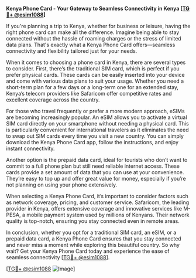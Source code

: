**Kenya Phone Card - Your Gateway to Seamless Connectivity in Kenya [[TG💪+ @esim1088](https://t.me/s/esim1088)]**

If you're planning a trip to Kenya, whether for business or leisure, having the right phone card can make all the difference. Imagine being able to stay connected without the hassle of roaming charges or the stress of limited data plans. That's exactly what a Kenya Phone Card offers—seamless connectivity and flexibility tailored just for your needs.

When it comes to choosing a phone card in Kenya, there are several types to consider. First, there’s the traditional SIM card, which is perfect if you prefer physical cards. These cards can be easily inserted into your device and come with various data plans to suit your usage. Whether you need a short-term plan for a few days or a long-term one for an extended stay, Kenya’s telecom providers like Safaricom offer competitive rates and excellent coverage across the country.

For those who travel frequently or prefer a more modern approach, eSIMs are becoming increasingly popular. An eSIM allows you to activate a virtual SIM card directly on your smartphone without needing a physical card. This is particularly convenient for international travelers as it eliminates the need to swap out SIM cards every time you visit a new country. You can simply download the Kenya Phone Card app, follow the instructions, and enjoy instant connectivity.

Another option is the prepaid data card, ideal for tourists who don’t want to commit to a full phone plan but still need reliable internet access. These cards provide a set amount of data that you can use at your convenience. They’re easy to top up and offer great value for money, especially if you’re not planning on using your phone extensively.

When selecting a Kenya Phone Card, it’s important to consider factors such as network coverage, pricing, and customer service. Safaricom, the leading provider in Kenya, offers extensive coverage and innovative services like M-PESA, a mobile payment system used by millions of Kenyans. Their network quality is top-notch, ensuring you stay connected even in remote areas.

In conclusion, whether you opt for a traditional SIM card, an eSIM, or a prepaid data card, a Kenya Phone Card ensures that you stay connected and never miss a moment while exploring this beautiful country. So why wait? Get your Kenya Phone Card today and experience the ease of seamless connectivity [[TG💪+ @esim1088](https://t.me/s/esim1088)].

[[TG💪+ @esim1088](https://t.me/s/esim1088) ![Image](https://i.postimg.cc/Y0z9fWf4/image.png)]